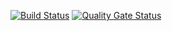 [![Build Status](https://travis-ci.com/st-spring-samples/spring-data-jdbc-sample.svg?branch=master)](https://travis-ci.com/st-spring-samples/spring-data-jdbc-sample.svg?branch=master)
[![Quality Gate Status](https://sonarcloud.io/api/project_badges/measure?project=com.sudhirt.practice%3Aspring-data-jdbc-practice&metric=alert_status)](https://sonarcloud.io/dashboard?id=com.sudhirt.practice%3Aspring-data-jdbc-practice)